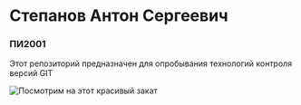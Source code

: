 # Степанов Антон Сергеевич

### ПИ2001

Этот репозиторий предназначен для опробывания технологий контроля версий GIT

![Посмотрим на этот красивый закат](t1.gstatic.com/licensed-image?q=tbn:ANd9GcRCCmoea4cozesPkjXuFdOi7uT9qmavnWUnUZ8kqREklhYtJcn7-mCnJwX7BZuS5UP6)